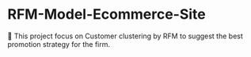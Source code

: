 # RFM-Model-Ecommerce-Site
🎯 This project focus on Customer clustering by RFM to suggest the best promotion strategy for the firm. 
